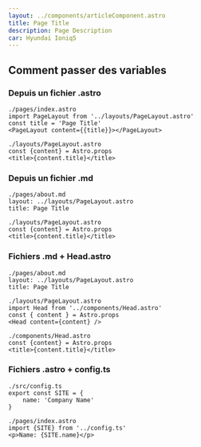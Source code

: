 ```yaml
---
layout: ../components/articleComponent.astro
title: Page Title
description: Page Description
car: Hyundai Ioniq5
---
```

## Comment passer des variables
### Depuis un fichier .astro
```
./pages/index.astro
import PageLayout from '../layouts/PageLayout.astro'
const title = 'Page Title'
<PageLayout content={{title}}></PageLayout>

./layouts/PageLayout.astro
const {content} = Astro.props
<title>{content.title}</title>
```
### Depuis un fichier .md
```
./pages/about.md
layout: ../layouts/PageLayout.astro
title: Page Title

./layouts/PageLayout.astro
const {content} = Astro.props
<title>{content.title}</title>
```
### Fichiers .md + Head.astro
```
./pages/about.md
layout: ../layouts/PageLayout.astro
title: Page Title

./layouts/PageLayout.astro
import Head from '../components/Head.astro'
const { content } = Astro.props
<Head content={content} />

./components/Head.astro
const {content} = Astro.props
<title>{content.title}</title>
```

### Fichiers .astro + config.ts
```
./src/config.ts
export const SITE = {
    name: 'Company Name'
}

./pages/index.astro
import {SITE} from '../config.ts'
<p>Name: {SITE.name}</p>
```